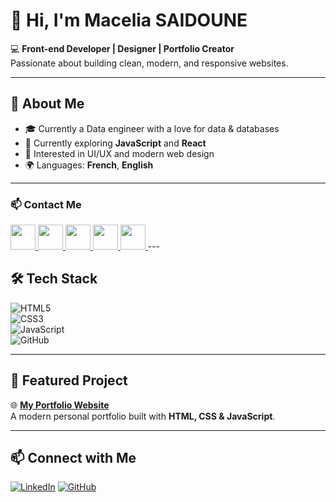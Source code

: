 # 👋 Hi, I'm Macelia SAIDOUNE  

💻 **Front-end Developer | Designer | Portfolio Creator**  
Passionate about building clean, modern, and responsive websites.  

---

## 🚀 About Me  
- 🎓 Currently a Data engineer with a love for data & databases  
- 🌱 Currently exploring **JavaScript** and  **React**  
- 🎨 Interested in UI/UX and modern web design  
- 🌍 Languages: **French**, **English**  

---
### 📫 Contact Me

<!-- LinkedIn -->
<a href="https://www.linkedin.com/in/TON-NOM/">
  <img src="https://cdn.jsdelivr.net/gh/devicons/devicon/icons/linkedin/linkedin-original.svg" width="40px"/>
</a>

<!-- Facebook -->
<a href="https://www.facebook.com/TON.PROFIL/">
  <img src="https://cdn-icons-png.flaticon.com/512/733/733547.png" width="40px"/>
</a>

<!-- Telegram -->
<a href="https://t.me/Maceliaa">
  <img src="https://cdn-icons-png.flaticon.com/512/2111/2111646.png" width="40px"/>
</a>

<!-- Email -->
<a href="mailto:massiliasaidoune630@gmail.com">
  <img src="https://cdn-icons-png.flaticon.com/512/732/732200.png" width="40px"/>
</a>

<!-- WhatsApp -->
<a href="https://wa.me/+213 666 33 52 63">
  <img src="https://cdn-icons-png.flaticon.com/512/733/733585.png" width="40px"/>
</a>
---

## 🛠️ Tech Stack  
![HTML5](https://img.shields.io/badge/HTML5-E34F26?style=for-the-badge&logo=html5&logoColor=white)  
![CSS3](https://img.shields.io/badge/CSS3-1572B6?style=for-the-badge&logo=css3&logoColor=white)  
![JavaScript](https://img.shields.io/badge/JavaScript-F7DF1E?style=for-the-badge&logo=javascript&logoColor=black)  
![GitHub](https://img.shields.io/badge/GitHub-181717?style=for-the-badge&logo=github&logoColor=white)  

---

## 📌 Featured Project  
🌐 [**My Portfolio Website**](https://macelia.github.io)  
A modern personal portfolio built with **HTML, CSS & JavaScript**.  

---

## 📫 Connect with Me  
[![LinkedIn](https://img.shields.io/badge/LinkedIn-0077B5?style=for-the-badge&logo=linkedin&logoColor=white)](https://www.linkedin.com/in/macelia-saidoune-0245a4210)
[![GitHub](https://img.shields.io/badge/GitHub-100000?style=for-the-badge&logo=github&logoColor=white)](https://github.com/Macelia)
